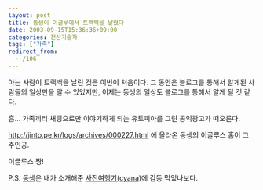 ```yaml
---
layout: post
title: 동생이 이글루에서 트랙백을 날렸다
date: 2003-09-15T15:36:36+09:00
categories: 전산기술자
tags: ["가족"]
redirect_from:
  - /106
---
```


아는 사람이 트랙백을 날린 것은 이번이 처음이다. 그 동안은 블로그를 통해서 알게된 사람들의 일상만을 알 수 있었지만, 이제는 동생의 일상도 블로그를 통해서 알게 될 것 같다.

흠... 가족끼리 채팅으로만 이야기하게 되는 유토피아를 그린 공익광고가 떠오른다.

<A href="http://jinto.pe.kr/logs/archives/000227.html">http://jinto.pe.kr/logs/archives/000227.html</A> 에 올라온 동생의 이글루스 홈이 그 주인공.

이글루스 짱!

P.S. <A href="http://naushika.egloos.com/40429/">동생</A>은 내가 소개해준 <A href="http://cyana.cafe24.com/rtbc/archives/000120.html">사진여행기(cyana)</A>에 감동 먹었나보다.
